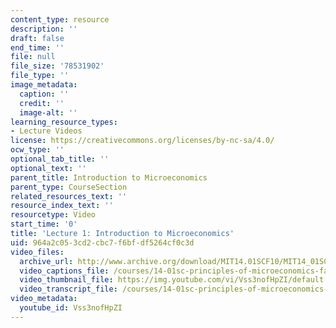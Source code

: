 ```yaml
---
content_type: resource
description: ''
draft: false
end_time: ''
file: null
file_size: '78531902'
file_type: ''
image_metadata:
  caption: ''
  credit: ''
  image-alt: ''
learning_resource_types:
- Lecture Videos
license: https://creativecommons.org/licenses/by-nc-sa/4.0/
ocw_type: ''
optional_tab_title: ''
optional_text: ''
parent_title: Introduction to Microeconomics
parent_type: CourseSection
related_resources_text: ''
resource_index_text: ''
resourcetype: Video
start_time: '0'
title: 'Lecture 1: Introduction to Microeconomics'
uid: 964a2c05-3cd2-cbc7-f6bf-df5264cf0c3d
video_files:
  archive_url: http://www.archive.org/download/MIT14.01SCF10/MIT14_01SCF10_lec01_300k.mp4
  video_captions_file: /courses/14-01sc-principles-of-microeconomics-fall-2011/98c229a432ca5f4a8aaec139c0893e4f_Vss3nofHpZI.vtt
  video_thumbnail_file: https://img.youtube.com/vi/Vss3nofHpZI/default.jpg
  video_transcript_file: /courses/14-01sc-principles-of-microeconomics-fall-2011/284f079556213649d50be3de129e856e_Vss3nofHpZI.pdf
video_metadata:
  youtube_id: Vss3nofHpZI
---
```

